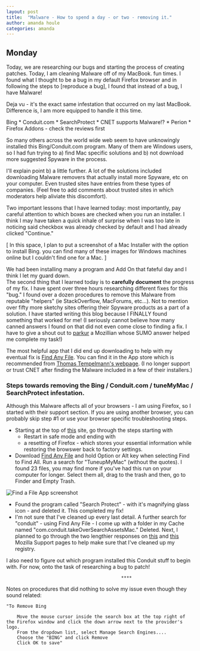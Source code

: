 ```yaml
---
layout: post
title:  "Malware - How to spend a day - or two - removing it."
author: amanda houle
categories: amanda
---
```


## Monday

Today, we are researching our bugs and starting the process of creating patches.  Today, I am cleaning Malware off of my MacBook.  fun times.  I found what I thought to be a bug in my default Firefox browser and in following the steps to [reproduce a bug], I found that instead of a bug, I have Malware! 

Deja vu - it's the exact same infestation that occurred on my last MacBook.  Difference is, I am more equipped to handle it this time.    

Bing * Conduit.com * SearchProtect * CNET supports Malware!? * Perion * Firefox Addons - check the reviews first

So many others across the world wide web seem to have unknowingly installed this Bing/Conduit.com program.  Many of them are Windows users, so I had fun trying to a) find Mac specific solutions and b) not download more suggested Spyware in the process. 

I'll explain point b) a little further.  A lot of the solutions included downloading Malware removers that actually install more Spyware, etc on your computer.  Even trusted sites have entries from these types of companies.  (Feel free to add comments about trusted sites in which moderators help aliviate this discomfort).

Two important lessons that I have learned today:  most importantly, pay careful attention to which boxes are checked when you run an installer.  I think I may have taken a quick inhale of surprise when I was too late in noticing said checkbox was already checked by default and I had already clicked "Continue."

[ In this space, I plan to put a screenshot of a Mac Installer with the option to install Bing.  you can find many of these images for Windows machines online but I couldn't find one for a Mac. ]

We had been installing many a program and Add On that fateful day and I think I let my guard down.  
The second thing that I learned today is to __carefully document__ the progress of my fix.  I have spent over three hours researching different fixes for this "bug."  I found over a dozen procedures to remove this Malware from reputable "helpers" (ie StackOverflow, MacForums, etc...).  Not to mention over fifty more sketchy sites offering their Spyware products as a part of a solution.  I have started writing this blog because I FINALLY found something that worked for me!  (I seriously cannot believe how many canned answers I found on that did not even come close to finding a fix.  I have to give a shout out to [parkur](https://support.mozilla.org/en-US/user/parkur) a Mozillian whose SUMO answer helped me complete my task!)

The most helpful app that I did end up downloading to help with my eventual fix is [Find Any File](https://itunes.apple.com/us/app/find-any-file/id402569179?mt=12).  You can find it in the App store which is recommended from [Thomas Tempelmann's webpage](http://apps.tempel.org/FindAnyFile/).  (I no longer support or trust CNET after finding the Malware included in a few of their installers.)

### Steps towards removing the Bing / Conduit.com / tuneMyMac / SearchProtect infestation.

Although this Malware affects all of your browsers - I am using Firefox, so I started with their support section.  If you are using another browser, you can probably skip step #1 or use your browser specific troubleshooting steps.

* Starting at the top of [this](https://support.mozilla.org/en-US/kb/troubleshoot-extensions-themes-to-fix-problems#w_switch-to-the-default-theme) site, go through the steps starting with
  * Restart in safe mode
and ending with
  * a resetting of Firefox - which stores your essential information while restoring the browswer back to factory settings.
* Download [Find Any File](https://itunes.apple.com/us/app/find-any-file/id402569179?mt=12) and hold Option or Alt key when selecting Find to Find All.  Run a search for "TuneupMyMac" (without the quotes).  I found 23 files, you may find more if you've had this run on your computer for longer.  Select them all, drag to the trash and then, go to Finder and Empty Trash.

![Find a File App screenshot](http://ascendproject.org/participants/portland/amanda/img/screenShotFindAFile.jpg "Find a File App screenshot")

* Found the program called "Search Protect" - with it's magnifying glass icon - and deleted it.  This completed my fix!
* I'm not sure that I've cleaned up every last detail.  A further search for "conduit" - using Find Any File - I come up with a folder in my Cache named "com.conduit.takeOverSearchAssetsMac."  Deleted.  Next, I planned to go through the two lengthier responses on [this](https://support.mozilla.org/en-US/questions/968030) and [this](https://support.mozilla.org/en-US/questions/978853#answer-509429) Mozilla Support pages to help make sure that I've cleaned up my registry.

I also need to figure out which program installed this Conduit stuff to begin with.
For now, onto the task of researching a bug to patch!

                                               ****

Notes on procedures that did nothing to solve my issue even though they sound related:

	"To Remove Bing

    	Move the mouse cursor inside the search box at the top right of the Firefox window and click the down arrow next to the provider's logo.
    	From the dropdown list, select Manage Search Engines....
    	Choose the "BING" and click Remove
    	Click OK to save" 

